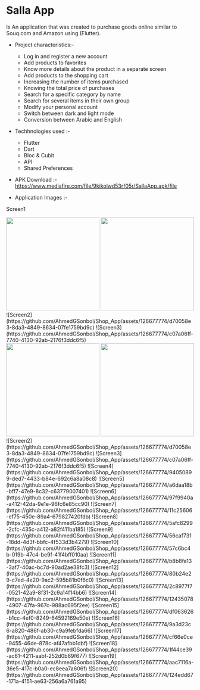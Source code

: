
<h1>Salla App</h1>

Is An application that was created to purchase goods online similar to Souq.com and Amazon using (Flutter).<br>

- Project characteristics:-
  
  - Log in and register a new account<br>
  - Add products to favorites<br>
  - Know more details about the product in a separate screen<br>
  - Add products to the shopping cart<br>
  - Increasing the number of items purchased<br>
  - Knowing the total price of purchases<br>
  - Search for a specific category by name<br>
  - Search for several items in their own group<br>
  - Modify your personal account<br>
  - Switch between dark and light mode<br>
  - Conversion between Arabic and English<br>


- Techhnologies used :-

  - Flutter
  - Dart
  - Bloc & Cubit
  - API
  - Shared Preferences

- APK Download :- https://www.mediafire.com/file/9kikolwd53rf05r/SallaApp.apk/file

- Application Images :-

Screen1
<div>
  <img src="https://github.com/AhmedGSonbol/Shop_App/assets/126677774/0f066dec-63ff-488e-a92e-216326b8327d" width="250"/>
<img src="https://github.com/AhmedGSonbol/Shop_App/assets/126677774/0f066dec-63ff-488e-a92e-216326b8327d" width="250"/>
![Screen2](https://github.com/AhmedGSonbol/Shop_App/assets/126677774/d70058e3-8da3-4849-8634-07fe1759bd9c)
![Screen3](https://github.com/AhmedGSonbol/Shop_App/assets/126677774/c07a06ff-7740-4130-92ab-2176f3ddc6f5)
</div>
<img src="https://github.com/AhmedGSonbol/Shop_App/assets/126677774/0f066dec-63ff-488e-a92e-216326b8327d" width="250"/>
<img src="https://github.com/AhmedGSonbol/Shop_App/assets/126677774/0f066dec-63ff-488e-a92e-216326b8327d" width="250"/>
![Screen2](https://github.com/AhmedGSonbol/Shop_App/assets/126677774/d70058e3-8da3-4849-8634-07fe1759bd9c)
![Screen3](https://github.com/AhmedGSonbol/Shop_App/assets/126677774/c07a06ff-7740-4130-92ab-2176f3ddc6f5)
![Screen4](https://github.com/AhmedGSonbol/Shop_App/assets/126677774/94050899-ded7-4433-b84e-692c6a8a08c8)
![Screen5](https://github.com/AhmedGSonbol/Shop_App/assets/126677774/a6daa18b-bff7-47e9-8c32-c63779007401)
![Screen6](https://github.com/AhmedGSonbol/Shop_App/assets/126677774/97f9940a-a412-42da-9e1e-96fc6e85cc90)
![Screen7](https://github.com/AhmedGSonbol/Shop_App/assets/126677774/11c25606-ef75-450e-89a4-679827420fdb)
![Screen8](https://github.com/AhmedGSonbol/Shop_App/assets/126677774/5afc8299-2cfc-435c-a412-a82f411ba185)
![Screen9](https://github.com/AhmedGSonbol/Shop_App/assets/126677774/56caf731-18dd-4d3f-bbfc-4f533d3b4279)
![Screen10](https://github.com/AhmedGSonbol/Shop_App/assets/126677774/57c6bc4b-019b-47c4-be9f-41f4bff010aa)
![Screen11](https://github.com/AhmedGSonbol/Shop_App/assets/126677774/b8b8fa13-3af7-40ac-bc7d-90ad2ae38fc3)
![Screen12](https://github.com/AhmedGSonbol/Shop_App/assets/126677774/80b24e29-c7ed-4e20-9ac2-595b81b0f6c0)
![Screen13](https://github.com/AhmedGSonbol/Shop_App/assets/126677774/2c8977f7-0521-42a9-8f31-2c9a14f14bb6)
![Screen14](https://github.com/AhmedGSonbol/Shop_App/assets/126677774/12435078-4907-47fa-967c-988ac695f2ee)
![Screen15](https://github.com/AhmedGSonbol/Shop_App/assets/126677774/df063626-b1cc-4ef0-8249-64592169e50e)
![Screen16](https://github.com/AhmedGSonbol/Shop_App/assets/126677774/9a3d23c6-a820-486f-ab30-c9a9febfda66)
![Screen17](https://github.com/AhmedGSonbol/Shop_App/assets/126677774/cf66e0ce-9455-46de-878c-af47afbb1dbf)
![Screen18](https://github.com/AhmedGSonbol/Shop_App/assets/126677774/1f44ce39-ac61-4211-aabf-252d0b69f677)
![Screen19](https://github.com/AhmedGSonbol/Shop_App/assets/126677774/aac7116a-36e5-417c-b0a0-ec8eea7a606f)
![Screen20](https://github.com/AhmedGSonbol/Shop_App/assets/126677774/124edd67-171a-4151-ae63-256a6a761a95)
